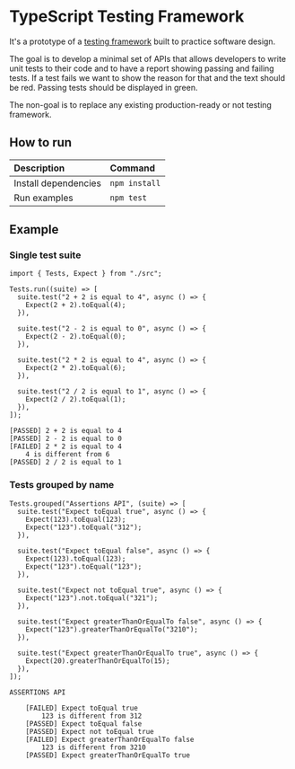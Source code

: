 # TypeScript Testing Framework

It's a prototype of a [testing framework](https://en.wikipedia.org/wiki/Software_testing) built to practice software design.

The goal is to develop a minimal set of APIs that allows developers to write unit tests to their code and to have a report showing passing and failing tests. If a test fails we want to show the reason for that and the text should be red. Passing tests should be displayed in green.

The non-goal is to replace any existing production-ready or not testing framework.

## How to run

| Description | Command |
| :--- | :--- |
| Install dependencies | `npm install` |
| Run examples | `npm test` |

## Example

### Single test suite

```
import { Tests, Expect } from "./src";

Tests.run((suite) => [
  suite.test("2 + 2 is equal to 4", async () => {
    Expect(2 + 2).toEqual(4);
  }),

  suite.test("2 - 2 is equal to 0", async () => {
    Expect(2 - 2).toEqual(0);
  }),

  suite.test("2 * 2 is equal to 4", async () => {
    Expect(2 * 2).toEqual(6);
  }),

  suite.test("2 / 2 is equal to 1", async () => {
    Expect(2 / 2).toEqual(1);
  }),
]);

```

```
[PASSED] 2 + 2 is equal to 4
[PASSED] 2 - 2 is equal to 0
[FAILED] 2 * 2 is equal to 4
	4 is different from 6
[PASSED] 2 / 2 is equal to 1
```

### Tests grouped by name

```
Tests.grouped("Assertions API", (suite) => [
  suite.test("Expect toEqual true", async () => {
    Expect(123).toEqual(123);
    Expect("123").toEqual("312");
  }),

  suite.test("Expect toEqual false", async () => {
    Expect(123).toEqual(123);
    Expect("123").toEqual("123");
  }),

  suite.test("Expect not toEqual true", async () => {
    Expect("123").not.toEqual("321");
  }),

  suite.test("Expect greaterThanOrEqualTo false", async () => {
    Expect("123").greaterThanOrEqualTo("3210");
  }),

  suite.test("Expect greaterThanOrEqualTo true", async () => {
    Expect(20).greaterThanOrEqualTo(15);
  }),
]);
```

```
ASSERTIONS API

	[FAILED] Expect toEqual true
		123 is different from 312
	[PASSED] Expect toEqual false
	[PASSED] Expect not toEqual true
	[FAILED] Expect greaterThanOrEqualTo false
		123 is different from 3210
	[PASSED] Expect greaterThanOrEqualTo true
```

